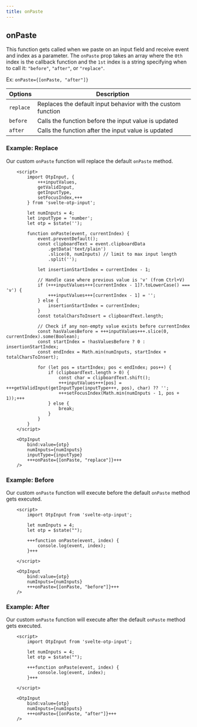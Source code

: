 ```yaml
---
title: onPaste
---
```


## onPaste
This function gets called when we paste on an input field and receive event and index as a parameter. The `onPaste` prop takes an array where the `0th` index is the callback function and the `1st` index is a string specifying when to call it: `"before"`, `"after"`, or `"replace"`.

Ex: `onPaste={[onPaste, "after"]}`

| Options       | Description | 
|---------------|-------------|
| `replace`     | Replaces the default input behavior with the custom function |
| `before`      | Calls the function before the input value is updated |
| `after`       | Calls the function after the input value is updated |

### Example: Replace
Our custom `onPaste` function will replace the default `onPaste` method.

```svelte
    <script>
        import OtpInput, {
            +++inputValues,
            getValidInput,
            getInputType,
            setFocusIndex,+++
        } from 'svelte-otp-input';
    
        let numInputs = 4;
        let inputType = 'number';
        let otp = $state('');
    
        function onPaste(event, currentIndex) {
            event.preventDefault();
            const clipboardText = event.clipboardData
                .getData('text/plain')
                .slice(0, numInputs) // limit to max input length
                .split('');
    
            let insertionStartIndex = currentIndex - 1;
    
            // Handle case where previous value is 'v' (from Ctrl+V)
            if (+++inputValues+++[currentIndex - 1]?.toLowerCase() === 'v') {
                +++inputValues+++[currentIndex - 1] = '';
            } else {
                insertionStartIndex = currentIndex;
            }
            const totalCharsToInsert = clipboardText.length;
    
            // Check if any non-empty value exists before currentIndex
            const hasValuesBefore = +++inputValues+++.slice(0, currentIndex).some(Boolean);
            const startIndex = !hasValuesBefore ? 0 : insertionStartIndex;
            const endIndex = Math.min(numInputs, startIndex + totalCharsToInsert);
    
            for (let pos = startIndex; pos < endIndex; pos++) {
                if (clipboardText.length > 0) {
                    const char = clipboardText.shift();
                    +++inputValues+++[pos] = +++getValidInput(getInputType(inputType+++, pos), char) ?? '';
                    +++setFocusIndex(Math.min(numInputs - 1, pos + 1));+++
                } else {
                    break;
                }
            }
        }
    </script>
    
    <OtpInput
        bind:value={otp}
        numInputs={numInputs}
        inputType={inputType}
        +++onPaste={[onPaste, "replace"]}+++
    />
```

### Example: Before
Our custom `onPaste` function will execute before the default `onPaste` method gets executed.

```svelte
    <script>
        import OtpInput from 'svelte-otp-input';
    
        let numInputs = 4;
        let otp = $state("");
    
        +++function onPaste(event, index) {
            console.log(event, index);
        }+++
    
    </script>
    
    <OtpInput
        bind:value={otp}
        numInputs={numInputs}
        +++onPaste={[onPaste, "before"]}+++
    />
```

### Example: After
Our custom `onPaste` function will execute after the default `onPaste` method gets executed.

```svelte
    <script>
        import OtpInput from 'svelte-otp-input';
    
        let numInputs = 4;
        let otp = $state("");
    
        +++function onPaste(event, index) {
            console.log(event, index);
        }+++
    
    </script>
    
    <OtpInput
        bind:value={otp}
        numInputs={numInputs}
        +++onPaste={[onPaste, "after"]}+++
    />
```